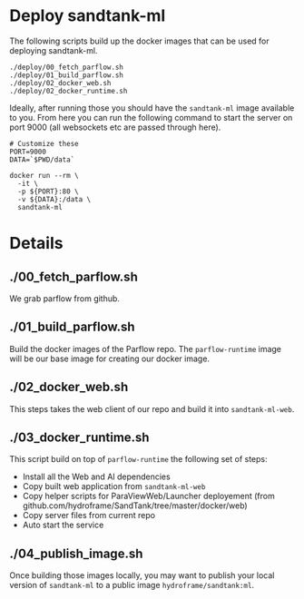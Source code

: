 # Deploy sandtank-ml

The following scripts build up the docker images that can be used for deploying sandtank-ml.

```
./deploy/00_fetch_parflow.sh
./deploy/01_build_parflow.sh
./deploy/02_docker_web.sh
./deploy/02_docker_runtime.sh
```

Ideally, after running those you should have the `sandtank-ml` image available to you.
From here you can run the following command to start the server on port 9000 (all websockets etc are passed through here).

```
# Customize these
PORT=9000
DATA=`$PWD/data`

docker run --rm \
  -it \
  -p ${PORT}:80 \
  -v ${DATA}:/data \
  sandtank-ml
```
# Details

## ./00_fetch_parflow.sh

We grab parflow from github.

## ./01_build_parflow.sh

Build the docker images of the Parflow repo. The `parflow-runtime` image will be our base image for creating our docker image.

## ./02_docker_web.sh

This steps takes the web client of our repo and build it into `sandtank-ml-web`.

## ./03_docker_runtime.sh

This script build on top of `parflow-runtime` the following set of steps:
  - Install all the Web and AI dependencies
  - Copy built web application from `sandtank-ml-web`
  - Copy helper scripts for ParaViewWeb/Launcher deployement (from github.com/hydroframe/SandTank/tree/master/docker/web)
  - Copy server files from current repo
  - Auto start the service

## ./04_publish_image.sh

Once building those images locally, you may want to publish your local version of `sandtank-ml` to a public image `hydroframe/sandtank:ml`.
